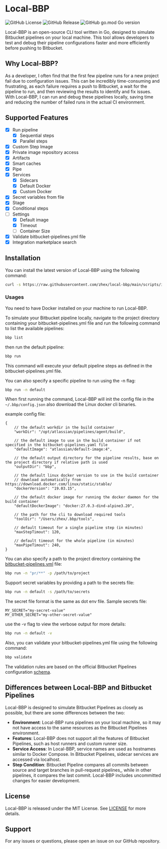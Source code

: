 # Local-BBP

![GitHub License](https://img.shields.io/github/license/zhex/local-bbp)
![GitHub Release](https://img.shields.io/github/v/release/zhex/local-bbp)
![GitHub go.mod Go version](https://img.shields.io/github/go-mod/go-version/zhex/local-bbp)


Local-BBP is an open-source CLI tool written in Go, designed to simulate Bitbucket pipelines on your local machine. This tool allows developers to test and debug their pipeline configurations faster and more efficiently before pushing to Bitbucket.


## Why Local-BBP?

As a developer, I often find that the first few pipeline runs for a new project fail due to configuration issues. This can be incredibly time-consuming and frustrating, as each failure requires a push to Bitbucket, a wait for the pipeline to run, and then reviewing the results to identify and fix issues. With Local-BBP, I can run and debug these pipelines locally, saving time and reducing the number of failed runs in the actual CI environment.

## Supported Features

- [x] Run pipeline
  - [x] Sequential steps
  - [x] Parallel steps
- [x] Custom Step Image
- [x] Private image repository access
- [x] Artifacts
- [x] Smart caches
- [x] Pipe
- [x] Services
  - [x] Sidecars
  - [x] Default Docker
  - [x] Custom Docker
- [x] Secret variables from file
- [x] Stage
- [x] Conditional steps
- [ ] Settings
  - [x] Default image
  - [x] Timeout
  - [ ] Container Size
- [x] Validate bitbucket-pipelines.yml file
- [x] Integration marketplace search

## Installation

You can install the latest version of Local-BBP using the following command:

```bash
curl -s https://raw.githubusercontent.com/zhex/local-bbp/main/scripts/install.sh | bash
```

### Usages

You need to have Docker installed on your machine to run Local-BBP.

To simulate your Bitbucket pipeline locally, navigate to the project directory containing your bitbucket-pipelines.yml file and run the following command to list the available pipelines:

```bash
bbp list
```

then run the default pipeline:

```bash
bbp run
```

This command will execute your default pipeline steps as defined in the bitbucket-pipelines.yml file.

You can also specify a specific pipeline to run using the -n flag:

```bash
bbp run -n default
```

When first running the command, Local-BBP will init the config file in the `~/.bbp/config.json` also download the Linux docker cli binaries.

example config file:

```json5
{
    // the default workdir in the build container
    "workDir": "/opt/atlassian/pipelines/agent/build",
    
    // the default image to use in the build container if not specified in the bitbucket-pipelines.yaml file
    "defaultImage": "atlassian/default-image:4",
    
    // the default output directory for the pipeline results, base on the project directory if relative path is used 
    "outputDir": "bbp",
    
    // the default linux docker version to use in the build container 
    // download automatically from https://download.docker.com/linux/static/stable/
    "dockerVersion": "19.03.15",
    
    // the default docker image for running the docker daemon for the build container
    "defaultDockerImage": "docker:27.0.3-dind-alpine3.20",
    
    // the path for the cli to download required tools
    "toolDir": "/Users/zhex/.bbp/tools",
    
    // default timeout for a single pipeline step (in minutes)
    "maxStepTimout": 120,
    
    // default timeout for the whole pipeline (in minutes)
    "maxPipeTimout": 240,
}
```

You can also specify a path to the project directory containing the [bitbucket-pipelines.yml](https://support.atlassian.com/bitbucket-cloud/docs/bitbucket-pipelines-configuration-reference/) file:

```bash
bbp run -n "pr/**" -p /path/to/project
```

Support secret variables by providing a path to the secrets file:

```bash
bbp run -n default -s /path/to/secrets
```

The secret file format is the same as dot env file. Sample secrets file:

```dotenv
MY_SECRET="my-secret-value"
MY_OTHER_SECRET="my-other-secret-value"
```

use the -v flag to view the verbose output for more details:

```bash
bbp run -n default -v
```

Also, you can validate your bitbucket-pipelines.yml file using the following command:

```bash
bbp validate
```

The validation rules are based on the official Bitbucket Pipelines configuration [schema](https://bitbucket.org/atlassianlabs/intellij-bitbucket-references-plugin/raw/master/src/main/resources/schemas/bitbucket-pipelines.schema.json).

## Differences between Local-BBP and Bitbucket Pipelines

Local-BBP is designed to simulate Bitbucket Pipelines as closely as possible, but there are some differences between the two:

- **Environment**: Local-BBP runs pipelines on your local machine, so it may not have access to the same resources as the Bitbucket Pipelines environment.
- **Features**: Local-BBP does not support all the features of Bitbucket Pipelines, such as host runners and custom runner size.
- **Service Access**: In Local-BBP, service names are used as hostnames similar to Docker Compose. In Bitbucket Pipelines, sidecar services are accessed via localhost.
- **Step Condition**: Bitbucket Pipeline compares all commits between source and target branches in pull-request pipelines,, while in other pipelines, it compares the last commit. Local-BBP includes uncommitted changes for easier development.

## License

Local-BBP is released under the MIT License. See [LICENSE](LICENSE) for more details.

## Support

For any issues or questions, please open an issue on our GitHub repository.
